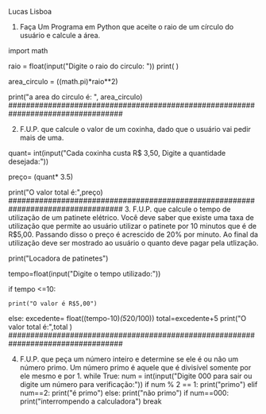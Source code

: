 Lucas Lisboa

1. Faça Um Programa em Python que aceite o raio de um círculo do usuário e
calcule a área.

import math

raio = float(input("Digite o raio do circulo: "))
print(  )

area_circulo = ((math.pi)*raio**2)

print("a area do circulo é: ", area_circulo)
##################################################################################

2. F.U.P. que calcule o valor de um coxinha, dado que o usuário vai pedir mais de
uma.

quant= int(input("Cada coxinha custa R$ 3,50, Digite a quantidade desejada:"))

preço= (quant* 3.5)

print("O valor total é:",preço)
##################################################################################
3. F.U.P. que calcule o tempo de utilização de um patinete elétrico. Você deve
saber que existe uma taxa de utilização que permite ao usuário utilizar o patinete
por 10 minutos que é de R$5,00. Passando disso o preço é acrescido de 20% por
minuto. Ao final da utilização deve ser mostrado ao usuário o quanto deve pagar
pela utlização.

print("Locadora de patinetes")

tempo=float(input("Digite o tempo utilizado:"))

if tempo <=10:

    print("O valor é R$5,00")

else:
    excedente= float((tempo-10)*(5*20/100))
    total=excedente+5
    print("O valor total é:",total )
    ##################################################################################

4. F.U.P. que peça um número inteiro e determine se ele é ou não um número primo.
Um número primo é aquele que é divisível somente por ele mesmo e por 1.
while True:
   num = int(input("Digite 000 para sair ou digite um número para verificação:"))
   if num % 2 == 1:
       print("primo")
   elif num==2:
       print("é primo")
   else:
       print("não primo")
   if num==000:
       print("interrompendo a calculadora")
       break

